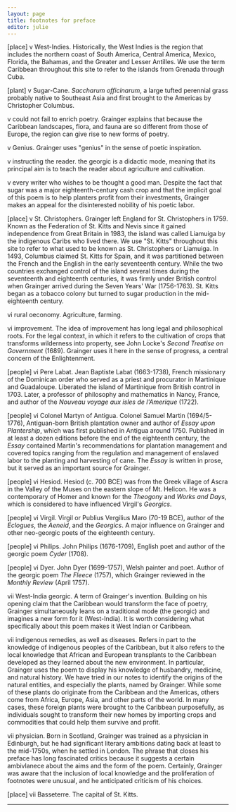 ```yaml
---
layout: page
title: footnotes for preface
editor: julie
---
```



[place] v West-Indies. Historically, the West Indies is the region that includes the northern coast of South America, Central America, Mexico, Florida, the Bahamas, and the Greater and Lesser Antilles. We use the term Caribbean throughout this site to refer to the islands from Grenada through Cuba.  

[plant] v Sugar-Cane. *Saccharum officinarum*, a large tufted perennial grass probably native to Southeast Asia and first brought to the Americas by Christopher Columbus.  

v could not fail to enrich poetry. Grainger explains that because the Caribbean landscapes, flora, and fauna are so different from those of Europe, the region can give rise to new forms of poetry.

v Genius. Grainger uses "genius" in the sense of poetic inspiration.

v instructing the reader. the georgic is a didactic mode, meaning that its principal aim is to teach the reader about agriculture and cultivation.  

v every writer who wishes to be thought a good man. Despite the fact that sugar was a major eighteenth-century cash crop and that the implicit goal of this poem is to help planters profit from their investments, Grainger makes an appeal for the disinterested nobility of his poetic labor.  

[place] v St. Christophers. Grainger left England for St. Christophers in 1759. Known as the Federation of St. Kitts and Nevis since it gained independence from Great Britain in 1983, the island was called Liamuiga by the indigenous Caribs who lived there. We use "St. Kitts" throughout this site to refer to what used to be known as St. Christophers or Liamuiga. In 1493, Columbus claimed St. Kitts for Spain, and it was partitioned between the French and the English in the early seventeenth century. While the two countries exchanged control of the island several times during the seventeenth and eighteenth centuries, it was firmly under British control when Grainger arrived during the Seven Years' War (1756-1763). St. Kitts began as a tobacco colony but turned to sugar production in the mid-eighteenth century.  

vi rural oeconomy. Agriculture, farming.

vi improvement. The idea of improvement has long legal and philosophical roots. For the legal context, in which it refers to the cultivation of crops that transforms wilderness into property, see John Locke's *Second Treatise on Government* (1689). Grainger uses it here in the sense of progress, a central concern of the Enlightenment.  

[people] vi Pere Labat. Jean Baptiste Labat (1663-1738), French missionary of the Dominican order who served as a priest and procurator in Martinique and Guadaloupe. Liberated the island of Martinique from British control in 1703. Later, a professor of philosophy and mathematics in Nancy, France, and author of the *Nouveau voyage aux isles de l'Amerique* (1722).

[people] vi Colonel Martyn of Antigua. Colonel Samuel Martin (1694/5-1776), Antiguan-born British plantation owner and author of *Essay upon Plantership*, which was first published in Antigua around 1750. Published in at least a dozen editions before the end of the eighteenth century, the *Essay* contained Martin's recommendations for plantation management and covered topics ranging from the regulation and management of enslaved labor to the planting and harvesting of cane. The *Essay* is written in prose, but it served as an important source for Grainger.  

[people] vi Hesiod. Hesiod (c. 700 BCE) was from the Greek village of Ascra in the Valley of the Muses on the eastern slope of Mt. Helicon. He was a contemporary of Homer and known for the *Theogony* and *Works and Days*, which is considered to have influenced Virgil's *Georgics*.   

[people] vi Virgil. Virgil or Publius Vergilius Maro (70-19 BCE), author of the *Eclogues*, the *Aeneid*, and the *Georgics*. A major influence on Grainger and other neo-georgic poets of the eighteenth century.

[people] vi Philips. John Philips (1676-1709), English poet and author of the georgic poem *Cyder* (1708).

[people] vi Dyer. John Dyer (1699-1757), Welsh painter and poet. Author of the georgic poem *The Fleece* (1757), which Grainger reviewed in the *Monthly Review* (April 1757).

vii West-India georgic. A term of Grainger's invention. Building on his opening claim that the Caribbean would transform the face of poetry, Grainger simultaneously leans on a traditional mode (the georgic) and imagines a new form for it (West-India). It is worth considering what specifically about this poem makes it West Indian or Caribbean.  

vii indigenous remedies, as well as diseases. Refers in part to the knowledge of indigenous peoples of the Caribbean, but it also refers to the local knowledge that African and European transplants to the Caribbean developed as they learned about the new environment. In particular, Grainger uses the poem to display his knowledge of husbandry, medicine, and natural history. We have tried in our notes to identify the origins of the natural entities, and especially the plants, named by Grainger. While some of these plants do originate from the Caribbean and the Americas, others come from Africa, Europe, Asia, and other parts of the world. In many cases, these foreign plants were brought to the Caribbean purposefully, as individuals sought to transform their new homes by importing crops and commodities that could help them survive and profit.  

vii physician. Born in Scotland, Grainger was trained as a physician in Edinburgh, but he had significant literary ambitions dating back at least to the mid-1750s, when he settled in London. The phrase that closes his preface has long fascinated critics because it suggests a certain ambivlanece about the aims and the form of the poem. Certainly, Grainger was aware that the inclusion of local knowledge and the proliferation of footnotes were unusual, and he anticipated criticism of his choices.  

[place] vii Basseterre. The capital of St. Kitts.  

---
